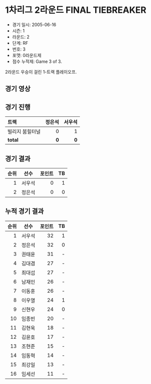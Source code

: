 # 1차리그 2라운드 FINAL TIEBREAKER

- 경기 일시: 2005-06-16
- 시즌: 1
- 라운드: 2
- 단계: RF
- 번호: 3
- 포맷: 0라운드제
- 점수 누적제: Game 3 of 3.



2라운드 우승이 걸린 1-트랙 플레이오프.

## 경기 영상
## 경기 진행

| 트랙 | 정은석 | 서우석 |
|:---|---:|---:|
| 빌리지 붐힐터널 | 0 | 1 |
| __total__ | __0__ | __0__ |




## 경기 결과

| 순위 | 선수 | 포인트 | TB |
|---:|:---:|---:|---:|
| 1 | 서우석 | 0 | 1 |
| 2 | 정은석 | 0 | 0 |

## 누적 경기 결과

| 순위 | 선수 | 포인트 | TB |
|---:|:---:|---:|---:|
| 1 | 서우석 | 32 | 1 |
| 2 | 정은석 | 32 | 0 |
| 3 | 권태윤 | 31 | - |
| 4 | 김대겸 | 27 | - |
| 5 | 최대섭 | 27 | - |
| 6 | 남재인 | 26 | - |
| 7 | 이동훈 | 26 | - |
| 8 | 이우열 | 24 | 1 |
| 9 | 신현우 | 24 | 0 |
| 10 | 임종빈 | 20 | - |
| 11 | 김현욱 | 18 | - |
| 12 | 김윤호 | 17 | - |
| 13 | 조현준 | 15 | - |
| 14 | 임동혁 | 14 | - |
| 15 | 최강일 | 13 | - |
| 16 | 임세선 | 11 | - |

